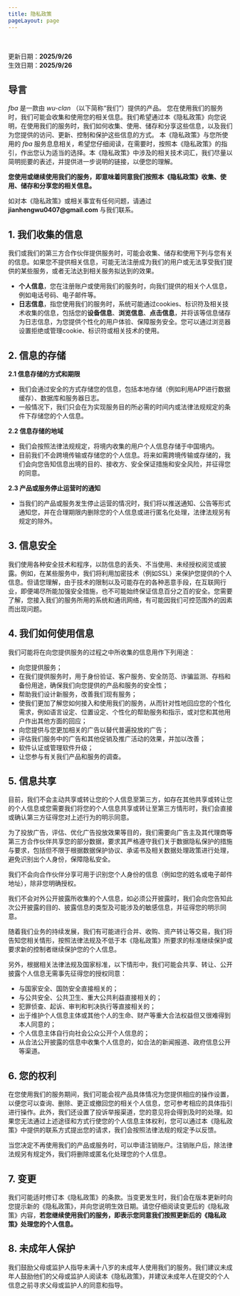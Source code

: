 ```yaml
---
title: 隐私政策
pageLayout: page
---
```


<div style="max-width: 1200px; margin: 0 auto; padding: 2rem 0;">
<div>更新日期：<strong>2025/9/26</strong></div>
<div>生效日期：<strong>2025/9/26</strong></div>
<h2>导言</h2>
<p>
  <i>fba</i> 是一款由 <i>wu-clan</i> （以下简称“我们”）提供的产品。
  您在使用我们的服务时，我们可能会收集和使用您的相关信息。我们希望通过本《隐私政策》向您说明，在使用我们的服务时，我们如何收集、使用、储存和分享这些信息，以及我们为您提供的访问、更新、控制和保护这些信息的方式。
  本《隐私政策》与您所使用的 <i>fba</i> 服务息息相关，希望您仔细阅读，在需要时，按照本《隐私政策》的指引，作出您认为适当的选择。本《隐私政策》中涉及的相关技术词汇，我们尽量以简明扼要的表述，并提供进一步说明的链接，以便您的理解。
</p>
<p><strong>您使用或继续使用我们的服务，即意味着同意我们按照本《隐私政策》收集、使用、储存和分享您的相关信息。</strong></p>
<p>如对本《隐私政策》或相关事宜有任何问题，请通过 <strong>jianhengwu0407@gmail.com</strong> 与我们联系。</p>

<h2>1. 我们收集的信息</h2>
<p>我们或我们的第三方合作伙伴提供服务时，可能会收集、储存和使用下列与您有关的信息。如果您不提供相关信息，可能无法注册成为我们的用户或无法享受我们提供的某些服务，或者无法达到相关服务拟达到的效果。</p>

<ul>
    <li><strong>个人信息</strong>，您在注册账户或使用我们的服务时，向我们提供的相关个人信息，例如电话号码、电子邮件等。</li>
    <li><strong>日志信息</strong>，指您使用我们的服务时，系统可能通过cookies、标识符及相关技术收集的信息，包括您的<strong>设备信息</strong>、<strong>浏览信息</strong>、<strong>点击信息</strong>，并将该等信息储存为日志信息，为您提供个性化的用户体验、保障服务安全。您可以通过浏览器设置拒绝或管理cookie、标识符或相关技术的使用。</li>
</ul>

<h2>2. 信息的存储</h2>
<strong>2.1 信息存储的方式和期限</strong>
<ul>
 <li>我们会通过安全的方式存储您的信息，包括本地存储（例如利用APP进行数据缓存）、数据库和服务器日志。</li>
 <li>一般情况下，我们只会在为实现服务目的所必需的时间内或法律法规规定的条件下存储您的个人信息。</li>
</ul>

<strong>2.2 信息存储的地域</strong>
<ul>
 <li>我们会按照法律法规规定，将境内收集的用户个人信息存储于中国境内。</li>
 <li>目前我们不会跨境传输或存储您的个人信息。将来如需跨境传输或存储的，我们会向您告知信息出境的目的、接收方、安全保证措施和安全风险，并征得您的同意。</li>
</ul>

<strong>2.3 产品或服务停止运营时的通知</strong>
<ul>
 <li>当我们的产品或服务发生停止运营的情况时，我们将以推送通知、公告等形式通知您，并在合理期限内删除您的个人信息或进行匿名化处理，法律法规另有规定的除外。</li>
</ul>

<h2>3. 信息安全</h2>
<p>
我们使用各种安全技术和程序，以防信息的丢失、不当使用、未经授权阅览或披露。例如，在某些服务中，我们将利用加密技术（例如SSL）来保护您提供的个人信息。但请您理解，由于技术的限制以及可能存在的各种恶意手段，在互联网行业，即便竭尽所能加强安全措施，也不可能始终保证信息百分之百的安全。您需要了解，您接入我们的服务所用的系统和通讯网络，有可能因我们可控范围外的因素而出现问题。
</p>

<h2>4. 我们如何使用信息</h2>
<p>我们可能将在向您提供服务的过程之中所收集的信息用作下列用途：</p>
<ul>
  <li>向您提供服务；</li>
  <li>在我们提供服务时，用于身份验证、客户服务、安全防范、诈骗监测、存档和备份用途，确保我们向您提供的产品和服务的安全性；</li>
  <li>帮助我们设计新服务，改善我们现有服务；</li>
  <li>使我们更加了解您如何接入和使用我们的服务，从而针对性地回应您的个性化需求，例如语言设定、位置设定、个性化的帮助服务和指示，或对您和其他用户作出其他方面的回应；</li>
  <li>向您提供与您更加相关的广告以替代普遍投放的广告；</li>
  <li>评估我们服务中的广告和其他促销及推广活动的效果，并加以改善；</li>
  <li>软件认证或管理软件升级；</li>
  <li>让您参与有关我们产品和服务的调查。</li>
</ul>

<h2>5. 信息共享</h2>
<p>
目前，我们不会主动共享或转让您的个人信息至第三方，如存在其他共享或转让您的个人信息或您需要我们将您的个人信息共享或转让至第三方情形时，我们会直接或确认第三方征得您对上述行为的明示同意。
</p>
<p>
为了投放广告，评估、优化广告投放效果等目的，我们需要向广告主及其代理商等第三方合作伙伴共享您的部分数据，要求其严格遵守我们关于数据隐私保护的措施与要求，包括但不限于根据数据保护协议、承诺书及相关数据处理政策进行处理，避免识别出个人身份，保障隐私安全。
</p>
<p>
我们不会向合作伙伴分享可用于识别您个人身份的信息（例如您的姓名或电子邮件地址），除非您明确授权。
</p>
<p>
我们不会对外公开披露所收集的个人信息，如必须公开披露时，我们会向您告知此次公开披露的目的、披露信息的类型及可能涉及的敏感信息，并征得您的明示同意。
</p>
<p>
随着我们业务的持续发展，我们有可能进行合并、收购、资产转让等交易，我们将告知您相关情形，按照法律法规及不低于本《隐私政策》所要求的标准继续保护或要求新的控制者继续保护您的个人信息。
</p>
<p>
另外，根据相关法律法规及国家标准，以下情形中，我们可能会共享、转让、公开披露个人信息无需事先征得您的授权同意：
</p>
<ul>
  <li>与国家安全、国防安全直接相关的；</li>
  <li>与公共安全、公共卫生、重大公共利益直接相关的；</li>
  <li>犯罪侦查、起诉、审判和判决执行等直接相关的；</li>
  <li>出于维护个人信息主体或其他个人的生命、财产等重大合法权益但又很难得到本人同意的；</li>
  <li>个人信息主体自行向社会公众公开个人信息的；</li>
  <li>从合法公开披露的信息中收集个人信息的，如合法的新闻报道、政府信息公开等渠道。</li>
</ul>

<h2>6. 您的权利</h2>
<p>
在您使用我们的服务期间，我们可能会视产品具体情况为您提供相应的操作设置，以便您可以查询、删除、更正或撤回您的相关个人信息，您可参考相应的具体指引进行操作。此外，我们还设置了投诉举报渠道，您的意见将会得到及时的处理。如果您无法通过上述途径和方式行使您的个人信息主体权利，您可以通过本《隐私政策》中提供的联系方式提出您的请求，我们会按照法律法规的规定予以反馈。
</p>
<p>当您决定不再使用我们的产品或服务时，可以申请注销账户。注销账户后，除法律法规另有规定外，我们将删除或匿名化处理您的个人信息。</p>

<h2>7. 变更</h2>
<p>
我们可能适时修订本《隐私政策》的条款。当变更发生时，我们会在版本更新时向您提示新的《隐私政策》，并向您说明生效日期。请您仔细阅读变更后的《隐私政策》内容，<strong>若您继续使用我们的服务，即表示您同意我们按照更新后的《隐私政策》处理您的个人信息。</strong>
</p>

<h2>8. 未成年人保护</h2>
<p>
我们鼓励父母或监护人指导未满十八岁的未成年人使用我们的服务。我们建议未成年人鼓励他们的父母或监护人阅读本《隐私政策》，并建议未成年人在提交的个人信息之前寻求父母或监护人的同意和指导。
</p>
</div>